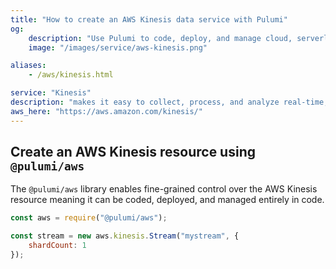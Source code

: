 ```yaml
---
title: "How to create an AWS Kinesis data service with Pulumi"
og:
    description: "Use Pulumi to code, deploy, and manage cloud, serverless, and container apps and infrastructure"
    image: "/images/service/aws-kinesis.png"

aliases:
    - /aws/kinesis.html

service: "Kinesis"
description: "makes it easy to collect, process, and analyze real-time, streaming data so you can get timely insights and react quickly to new information"
aws_here: "https://aws.amazon.com/kinesis/"
---
```


## Create an AWS Kinesis resource using `@pulumi/aws`

The `@pulumi/aws` library enables fine-grained control over the AWS Kinesis resource meaning it can be coded, deployed, and managed entirely in code.

```javascript
const aws = require("@pulumi/aws");

const stream = new aws.kinesis.Stream("mystream", {
    shardCount: 1
});
```

